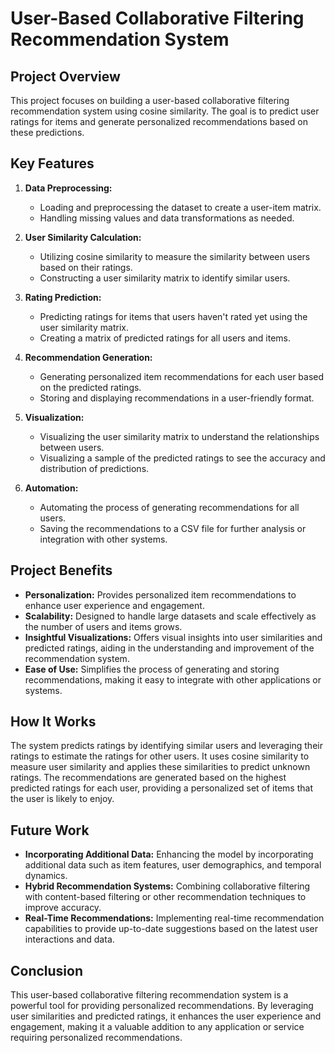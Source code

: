 # User-Based Collaborative Filtering Recommendation System

## Project Overview

This project focuses on building a user-based collaborative filtering recommendation system using cosine similarity. The goal is to predict user ratings for items and generate personalized recommendations based on these predictions.

## Key Features

1. **Data Preprocessing:**
   - Loading and preprocessing the dataset to create a user-item matrix.
   - Handling missing values and data transformations as needed.

2. **User Similarity Calculation:**
   - Utilizing cosine similarity to measure the similarity between users based on their ratings.
   - Constructing a user similarity matrix to identify similar users.

3. **Rating Prediction:**
   - Predicting ratings for items that users haven't rated yet using the user similarity matrix.
   - Creating a matrix of predicted ratings for all users and items.

4. **Recommendation Generation:**
   - Generating personalized item recommendations for each user based on the predicted ratings.
   - Storing and displaying recommendations in a user-friendly format.

5. **Visualization:**
   - Visualizing the user similarity matrix to understand the relationships between users.
   - Visualizing a sample of the predicted ratings to see the accuracy and distribution of predictions.

6. **Automation:**
   - Automating the process of generating recommendations for all users.
   - Saving the recommendations to a CSV file for further analysis or integration with other systems.

## Project Benefits

- **Personalization:** Provides personalized item recommendations to enhance user experience and engagement.
- **Scalability:** Designed to handle large datasets and scale effectively as the number of users and items grows.
- **Insightful Visualizations:** Offers visual insights into user similarities and predicted ratings, aiding in the understanding and improvement of the recommendation system.
- **Ease of Use:** Simplifies the process of generating and storing recommendations, making it easy to integrate with other applications or systems.

## How It Works

The system predicts ratings by identifying similar users and leveraging their ratings to estimate the ratings for other users. It uses cosine similarity to measure user similarity and applies these similarities to predict unknown ratings. The recommendations are generated based on the highest predicted ratings for each user, providing a personalized set of items that the user is likely to enjoy.

## Future Work

- **Incorporating Additional Data:** Enhancing the model by incorporating additional data such as item features, user demographics, and temporal dynamics.
- **Hybrid Recommendation Systems:** Combining collaborative filtering with content-based filtering or other recommendation techniques to improve accuracy.
- **Real-Time Recommendations:** Implementing real-time recommendation capabilities to provide up-to-date suggestions based on the latest user interactions and data.

## Conclusion

This user-based collaborative filtering recommendation system is a powerful tool for providing personalized recommendations. By leveraging user similarities and predicted ratings, it enhances the user experience and engagement, making it a valuable addition to any application or service requiring personalized recommendations.
